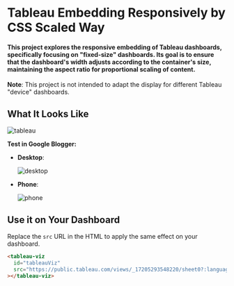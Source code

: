 # Tableau Embedding Responsively by CSS Scaled Way

#### This project explores the responsive embedding of Tableau dashboards, specifically focusing on "fixed-size" dashboards. Its goal is to ensure that the dashboard's width adjusts according to the container's size, maintaining the aspect ratio for proportional scaling of content.

**Note**: This project is not intended to adapt the display for different Tableau "device" dashboards.

## What It Looks Like

![tableau](https://github.com/user-attachments/assets/b0b8379e-0966-41bb-816f-557d2eb73be4)

**Test in Google Blogger:**

- **Desktop**:
  
  ![desktop](https://github.com/user-attachments/assets/7cdaea7f-96d6-43a1-aaa0-97a142c56d25)

- **Phone**:
  
  ![phone](https://github.com/user-attachments/assets/4705b2e6-01ba-4514-858f-0454f9db6a72)

## Use it on Your Dashboard

Replace the `src` URL in the HTML to apply the same effect on your dashboard.
```html
<tableau-viz
  id="tableauViz"
  src="https://public.tableau.com/views/_17205293548220/sheet0?:language=zh-TW&:sid=&:redirect=auth&:display_count=n&:origin=viz_share_link"
></tableau-viz>
